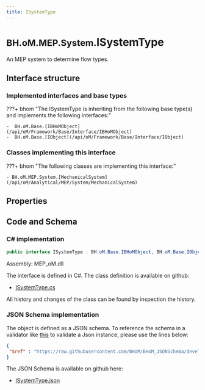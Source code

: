 ```yaml
---
title: ISystemType
---
```


# <small>BH.oM.MEP.System.</small>**ISystemType**

An MEP system to determine flow types.

## Interface structure

### Implemented interfaces and base types

???+ bhom "The ISystemType is inheriting from the following base type(s) and implements the following interfaces:"

    -  BH.oM.Base.[IBHoMObject](/api/oM/Framework/Base/Interface/IBHoMObject)
    -  BH.oM.Base.[IObject](/api/oM/Framework/Base/Interface/IObject)


### Classes implementing this interface

???+ bhom "The following classes are implementing this interface:"

    - BH.oM.MEP.System.[MechanicalSystem](/api/oM/Analytical/MEP/System/MechanicalSystem)


## Properties

## Code and Schema

### C# implementation

``` C# title="C#"
public interface ISystemType : BH.oM.Base.IBHoMObject, BH.oM.Base.IObject
```

Assembly: MEP_oM.dll

The interface is defined in C#. The class definition is available on github:

- [ISystemType.cs](https://github.com/BHoM/BHoM/blob/develop/MEP_oM/System\ISystemType.cs)

All history and changes of the class can be found by inspection the history.
### JSON Schema implementation

The object is defined as a JSON schema. To reference the schema in a validator like [this](https://www.jsonschemavalidator.net/) to validate a Json instance, please use the lines below:

``` json title="JSON Schema"
{
 "$ref" : "https://raw.githubusercontent.com/BHoM/BHoM_JSONSchema/develop/MEP_oM/System/ISystemType.json"
}
```

The JSON Schema is available on github here:

- [ISystemType.json](https://github.com/BHoM/BHoM_JSONSchema/blob/develop/MEP_oM/System/ISystemType.json)
